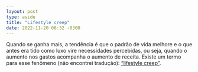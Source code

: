 ```yaml
---
layout: post
type: aside
title: "Lifestyle creep"
date: 2022-11-20 08:32 -0300
---
```

Quando se ganha mais, a tendência é que o padrão de vida melhore e o que antes era tido como luxo vire necessidades percebidas, ou seja, quando o aumento nos gastos acompanha o aumento de receita. Existe um termo para esse fenômeno (não encontrei tradução): [“lifestyle creep”](https://en.wikipedia.org/wiki/Lifestyle_creep).